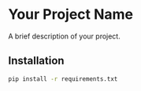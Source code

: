# Your Project Name

A brief description of your project.

## Installation

```bash
pip install -r requirements.txt